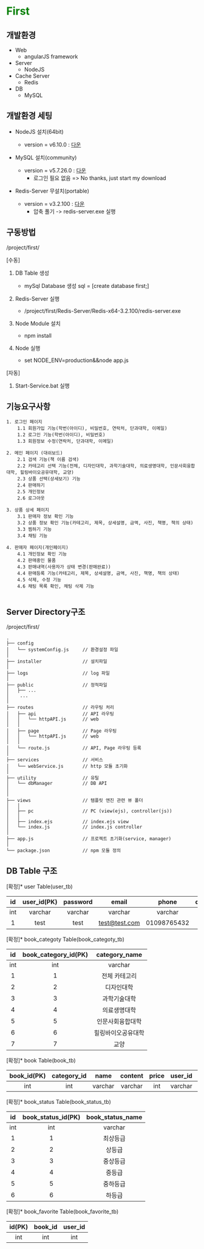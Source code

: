 # <font color="green"> <b> First </b> </font>

## 개발환경

* Web
  * angularJS framework
* Server
  * NodeJS
* Cache Server
  * Redis
* DB
  * MySQL
  
## 개발환경 세팅

* NodeJS 설치(64bit)
  * version = v6.10.0 : [다운](https://nodejs.org/download/release/v6.10.0/node-v6.10.0-x64.msi)
  
* MySQL 설치(community)
  * version = v5.7.26.0 : [다운](https://dev.mysql.com/downloads/file/?id=485751)
	* 로그인 필요 없음 => No thanks, just start my download
	
* Redis-Server 무설치(portable)
  * version = v3.2.100 : [다운](https://github.com/microsoftarchive/redis/releases/download/win-3.2.100/Redis-x64-3.2.100.zip)
  	* 압축 풀기 -> redis-server.exe 실행
  
## 구동방법

/project/first/

[수동]
1. DB Table 생성
	* mySql Database 생성 sql = [create database first;]
	
2. Redis-Server 실행
	* /project/first/Redis-Server/Redis-x64-3.2.100/redis-server.exe
	
3. Node Module 설치
	* npm install
	
4. Node 실행
	* set NODE_ENV=production&&node app.js

[자동]
1. Start-Service.bat 실행

## 기능요구사항


```
1. 로그인 페이지
	1.1 회원가입 기능(학번(아이디), 비밀번호, 연락처, 단과대학, 이메일)
	1.2 로그인 기능(학번(아이디), 비밀번호)
	1.3 회원정보 수정(연락처, 단과대학, 이메일)
	
2. 메인 페이지 (대쉬보드)
	2.1 검색 기능(책 이름 검색)
	2.2 카테고리 선택 기능(전체, 디자인대학, 과학기술대학, 의료생명대학, 인문사회융합대학, 힐링바이오공유대학, 교양)
	2.3 상품 선택(상세보기) 기능
	2.4 판매하기
	2.5 개인정보
	2.6 로그아웃
	
3. 상품 상세 페이지
	3.1 판매자 정보 확인 기능
	3.2 상품 정보 확인 기능(카테고리, 제목, 상세설명, 금액, 사진, 책명, 책의 상태)
	3.3 찜하기 기능
	3.4 채팅 기능
	
4. 판매자 페이지(개인페이지)
	4.1 개인정보 확인 기능
	4.2 판매중인 물품
	4.3 판매내역(사용자가 상태 변경(판매완료))
	4.4 판매등록 기능(카테고리, 제목, 상세설명, 금액, 사진, 책명, 책의 상태)
	4.5 삭제, 수정 기능
	4.6 채팅 목록 확인, 채팅 삭제 기능
	
```


## Server Directory구조

/project/first/

	.
	├── config                  
	│   └── systemConfig.js     // 환경설정 파일
	│
	├── installer               // 설치파일
	│
	├── logs                    // log 파일
	│
	├── public                  // 정적파일
	│   ├── ...
	│    ...
	│
	├── routes                  // 라우팅 처리
	│   ├── api                 // API 라우팅
	│   │   └── httpAPI.js      // web
	│   │   
	│   ├── page                // Page 라우팅
	│   │   └── httpAPI.js      // web
	│   │   
	│   └── route.js            // API, Page 라우팅 등록
	│
	├── services                // 서비스
	│   └── webService.js       // http 모듈 초기화
	│
	├── utility                 // 유틸
	│   └── dbManager           // DB API
	│   
	│
	├── views                   // 템플릿 엔진 관련 뷰 폴더
	│   │
	│   ├── pc                  // PC (view(ejs), controller(js))
	│   │   
	│   ├── index.ejs           // index.ejs view
	│   └── index.js            // index.js controller
	│
	├── app.js                  // 프로젝트 초기화(service, manager)
	│
	└── package.json            // npm 모듈 정의



## DB Table 구조
[확정]* user Table(user_tb)

| id | user_id(PK) | password | email | phone | department | authorize |
|:--:|:-----------:|:---:|:-----:|:-----:|:----------:|:---------:|
|int|varchar|varchar|varchar|varchar|varchar|int|
|1|test|test|test@test.com|01098765432|컴퓨터공학|1|

[확정]* book_categoty Table(book_categoty_tb)

| id | book_category_id(PK) | category_name |
|:--:|:--------------------:|:-------------:|
|int|int|varchar|
|1|1|전체 카테고리|
|2|2|디자인대학|
|3|3|과학기술대학|
|4|4|의료생명대학|
|5|5|인문사회융합대학|
|6|6|힐링바이오공유대학|
|7|7|교양|

[확정]* book Table(book_tb)

| book_id(PK) | category_id | name | content | price | user_id | picture_address | publish_time | status_id | sell |
|:-----------:|:-----------:|:----:|:-------:|:-----:|:-------:|:---------------:|:------------:|:---------:|:----:|
|int|int|varchar|varchar|int|varchar|datetime|int|int|int|


[확정]* book_status Table(book_status_tb)

| id | book_status_id(PK) | book_status_name |
|:--:|:------------------:|:----------------:|
|int|int|varchar|
|1|1|최상등급|
|2|2|상등급|
|3|3|중상등급|
|4|4|중등급|
|5|5|중하등급|
|6|6|하등급|

[확정]* book_favorite Table(book_favorite_tb)

| id(PK)| book_id | user_id |
|:--:|:-------:|:-------:|
|int|int|int|
